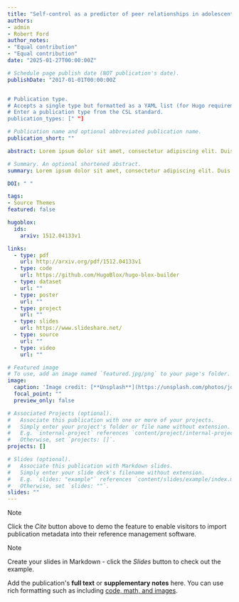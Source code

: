 ```yaml
---
title: "Self-control as a predictor of peer relationships in adolescents with rumination as a mediator and gender-role orientation as a moderator: An intervention study"
authors:
- admin
- Robert Ford
author_notes:
- "Equal contribution"
- "Equal contribution"
date: "2025-01-27T00:00:00Z"

# Schedule page publish date (NOT publication's date).
publishDate: "2017-01-01T00:00:00Z


# Publication type.
# Accepts a single type but formatted as a YAML list (for Hugo requirements).
# Enter a publication type from the CSL standard.
publication_types: [" "]

# Publication name and optional abbreviated publication name.
publication_short: ""

abstract: Lorem ipsum dolor sit amet, consectetur adipiscing elit. Duis posuere tellus ac convallis placerat. Proin tincidunt magna sed ex sollicitudin condimentum. Sed ac faucibus dolor, scelerisque sollicitudin nisi. Cras purus urna, suscipit quis sapien eu, pulvinar tempor diam. Quisque risus orci, mollis id ante sit amet, gravida egestas nisl. Sed ac tempus magna. Proin in dui enim. Donec condimentum, sem id dapibus fringilla, tellus enim condimentum arcu, nec volutpat est felis vel metus. Vestibulum sit amet erat at nulla eleifend gravida.

# Summary. An optional shortened abstract.
summary: Lorem ipsum dolor sit amet, consectetur adipiscing elit. Duis posuere tellus ac convallis placerat. Proin tincidunt magna sed ex sollicitudin condimentum.

DOI: " "

tags:
- Source Themes
featured: false

hugoblox:
  ids:
    arxiv: 1512.04133v1

links:
  - type: pdf
    url: http://arxiv.org/pdf/1512.04133v1
  - type: code
    url: https://github.com/HugoBlox/hugo-blox-builder
  - type: dataset
    url: ""
  - type: poster
    url: ""
  - type: project
    url: ""
  - type: slides
    url: https://www.slideshare.net/
  - type: source
    url: ""
  - type: video
    url: ""

# Featured image
# To use, add an image named `featured.jpg/png` to your page's folder. 
image:
  caption: 'Image credit: [**Unsplash**](https://unsplash.com/photos/jdD8gXaTZsc)'
  focal_point: ""
  preview_only: false

# Associated Projects (optional).
#   Associate this publication with one or more of your projects.
#   Simply enter your project's folder or file name without extension.
#   E.g. `internal-project` references `content/project/internal-project/index.md`.
#   Otherwise, set `projects: []`.
projects: []

# Slides (optional).
#   Associate this publication with Markdown slides.
#   Simply enter your slide deck's filename without extension.
#   E.g. `slides: "example"` references `content/slides/example/index.md`.
#   Otherwise, set `slides: ""`.
slides: ""
---
```


> [!NOTE]
> Click the *Cite* button above to demo the feature to enable visitors to import publication metadata into their reference management software.

> [!NOTE]
> Create your slides in Markdown - click the *Slides* button to check out the example.

Add the publication's **full text** or **supplementary notes** here. You can use rich formatting such as including [code, math, and images](https://docs.hugoblox.com/content/writing-markdown-latex/).
